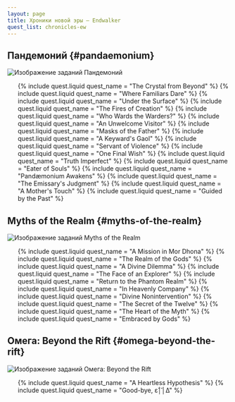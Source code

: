 ```yaml
---
layout: page
title: Хроники новой эры — Endwalker
quest_list: chronicles-ew
---
```


## Пандемоний {#pandaemonium}

![Изображение заданий Пандемоний](https://lds-img.finalfantasyxiv.com/itemicon/d6/d61e2377329c43273343b06d899057c541de11ba.png)

<ul markdown="0">
	{% include quest.liquid quest_name = "The Crystal from Beyond" %}
	{% include quest.liquid quest_name = "Where Familiars Dare" %}
	{% include quest.liquid quest_name = "Under the Surface" %}
	{% include quest.liquid quest_name = "The Fires of Creation" %}
	{% include quest.liquid quest_name = "Who Wards the Warders?" %}
	{% include quest.liquid quest_name = "An Unwelcome Visitor" %}
	{% include quest.liquid quest_name = "Masks of the Father" %}
	{% include quest.liquid quest_name = "A Keyward's Gaol" %}
	{% include quest.liquid quest_name = "Servant of Violence" %}
	{% include quest.liquid quest_name = "One Final Wish" %}
	{% include quest.liquid quest_name = "Truth Imperfect" %}
	{% include quest.liquid quest_name = "Eater of Souls" %}
	{% include quest.liquid quest_name = "Pandæmonium Awakens" %}
	{% include quest.liquid quest_name = "The Emissary's Judgment" %}
	{% include quest.liquid quest_name = "A Mother's Touch" %}
	{% include quest.liquid quest_name = "Guided by the Past" %}
</ul>

## Myths of the Realm {#myths-of-the-realm}

![Изображение заданий Myths of the Realm](https://lds-img.finalfantasyxiv.com/itemicon/f7/f7a54484179421a67b36bf1c8afb8d3dfe44bcef.png)

<ul markdown="0">
	{% include quest.liquid quest_name = "A Mission in Mor Dhona" %}
	{% include quest.liquid quest_name = "The Realm of the Gods" %}
	{% include quest.liquid quest_name = "A Divine Dilemma" %}
	{% include quest.liquid quest_name = "The Face of an Explorer" %}
	{% include quest.liquid quest_name = "Return to the Phantom Realm" %}
	{% include quest.liquid quest_name = "In Heavenly Company" %}
	{% include quest.liquid quest_name = "Divine Nonintervention" %}
	{% include quest.liquid quest_name = "The Secret of the Twelve" %}
	{% include quest.liquid quest_name = "The Heart of the Myth" %}
	{% include quest.liquid quest_name = "Embraced by Gods" %}
</ul>

## Омега: Beyond the Rift {#omega-beyond-the-rift}

![Изображение заданий Омега: Beyond the Rift](https://lds-img.finalfantasyxiv.com/itemicon/98/9810ddf2381ed90244a547e6e6a4c89294b49fe4.png)

<ul markdown="0">
	{% include quest.liquid quest_name = "A Heartless Hypothesis" %}
	{% include quest.liquid quest_name = "Good-bye, ε̆│̆│Δ" %}
</ul>